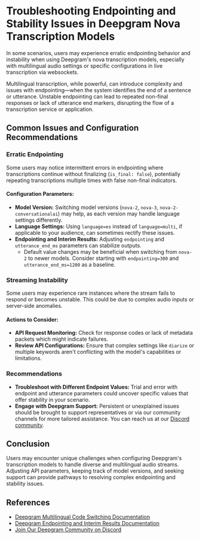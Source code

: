# Troubleshooting Endpointing and Stability Issues in Deepgram Nova Transcription Models

In some scenarios, users may experience erratic endpointing behavior and instability when using Deepgram's nova transcription models, especially with multilingual audio settings or specific configurations in live transcription via websockets. 

Multilingual transcription, while powerful, can introduce complexity and issues with endpointing—when the system identifies the end of a sentence or utterance. Unstable endpointing can lead to repeated non-final responses or lack of utterance end markers, disrupting the flow of a transcription service or application.

## Common Issues and Configuration Recommendations

### Erratic Endpointing
Some users may notice intermittent errors in endpointing where transcriptions continue without finalizing (`is_final: false`), potentially repeating transcriptions multiple times with false non-final indicators.

#### Configuration Parameters:
- **Model Version:** Switching model versions (`nova-2`, `nova-3`, `nova-2-conversationalai`) may help, as each version may handle language settings differently.
- **Language Settings:** Using `language=es` instead of `language=multi`, if applicable to your audience, can sometimes rectify these issues.
- **Endpointing and Interim Results:** Adjusting `endpointing` and `utterance_end_ms` parameters can stabilize outputs. 
    - Default value changes may be beneficial when switching from `nova-2` to newer models. Consider starting with `endpointing=300` and `utterance_end_ms=1200` as a baseline.

### Streaming Instability
Some users may experience rare instances where the stream fails to respond or becomes unstable. This could be due to complex audio inputs or server-side anomalies.

#### Actions to Consider:
- **API Request Monitoring:** Check for response codes or lack of metadata packets which might indicate failures.
- **Review API Configurations:** Ensure that complex settings like `diarize` or multiple keywords aren't conflicting with the model's capabilities or limitations.

### Recommendations
- **Troubleshoot with Different Endpoint Values:** Trial and error with endpoint and utterance parameters could uncover specific values that offer stability in your scenario.
- **Engage with Deepgram Support:** Persistent or unexplained issues should be brought to support representatives or via our community channels for more tailored assistance. You can reach us at our [Discord community](https://discord.gg/deepgram).

## Conclusion
Users may encounter unique challenges when configuring Deepgram's transcription models to handle diverse and multilingual audio streams. Adjusting API parameters, keeping track of model versions, and seeking support can provide pathways to resolving complex endpointing and stability issues.

## References
- [Deepgram Multilingual Code Switching Documentation](https://developers.deepgram.com/docs/multilingual-code-switching#streaming-audio)
- [Deepgram Endpointing and Interim Results Documentation](https://developers.deepgram.com/docs/understand-endpointing-interim-results)
- [Join Our Deepgram Community on Discord](https://discord.gg/deepgram)